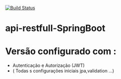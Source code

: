 [![Build Status](https://travis-ci.org/programmerms/api-restfull-SpringBoot.svg?branch=master)](https://travis-ci.org/programmerms/api-restfull-SpringBoot)
# api-restfull-SpringBoot

# Versão configurado com :
 + Autenticação e Autorização (JWT)
 + ( Todas s configurações iniciais jpa,validation ...)